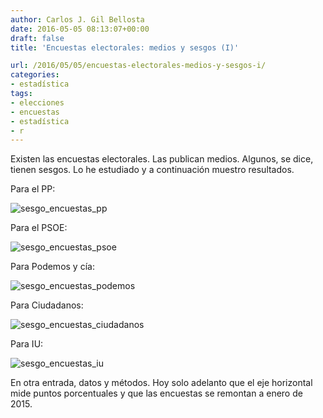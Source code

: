 ```yaml
---
author: Carlos J. Gil Bellosta
date: 2016-05-05 08:13:07+00:00
draft: false
title: 'Encuestas electorales: medios y sesgos (I)'

url: /2016/05/05/encuestas-electorales-medios-y-sesgos-i/
categories:
- estadística
tags:
- elecciones
- encuestas
- estadística
- r
---
```


Existen las encuestas electorales. Las publican medios. Algunos, se dice, tienen sesgos. Lo he estudiado y a continuación muestro resultados.

Para el PP:

![sesgo_encuestas_pp](/wp-uploads/2016/05/sesgo_encuestas_pp.png#center)

Para el PSOE:

![sesgo_encuestas_psoe](/wp-uploads/2016/05/sesgo_encuestas_psoe.png#center)

Para Podemos y cía:

![sesgo_encuestas_podemos](/wp-uploads/2016/05/sesgo_encuestas_podemos.png#center)

Para Ciudadanos:

![sesgo_encuestas_ciudadanos](/wp-uploads/2016/05/sesgo_encuestas_ciudadanos.png#center)

Para IU:

![sesgo_encuestas_iu](/wp-uploads/2016/05/sesgo_encuestas_iu.png#center)

En otra entrada, datos y métodos. Hoy solo adelanto que el eje horizontal mide puntos porcentuales y que las encuestas se remontan a enero de 2015.

